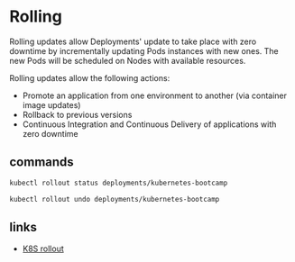# Rolling

Rolling updates allow Deployments' update to take place with zero downtime by incrementally updating Pods
instances with new ones. The new Pods will be scheduled on Nodes with available resources.

Rolling updates allow the following actions:

- Promote an application from one environment to another (via container image updates)
- Rollback to previous versions
- Continuous Integration and Continuous Delivery of applications with zero downtime

## commands

```sh
kubectl rollout status deployments/kubernetes-bootcamp
```

```sh
kubectl rollout undo deployments/kubernetes-bootcamp
```

## links

- [K8S rollout](https://kubernetes.io/docs/tutorials/kubernetes-basics/update/update-intro/)
